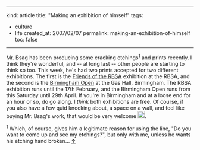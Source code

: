 -----
kind: article
title: "Making an exhibition of himself"
tags:
- culture
- life
created_at: 2007/02/07
permalink: making-an-exhibition-of-himself
toc: false
-----

Mr. Bsag has been producing some cracking etchings<sup id="r1-070207"><a href="#f1-070207">1</a></sup> and prints recently. I think they're wonderful, and -- at long last -- other people are starting to think so too. This week, he's had two prints accepted for two different exhibitions. The first is the [Friends of the RBSA](http://www.rbsa.org.uk/exhibitions/index.htm) exhibition at the RBSA, and the second is the [Birmingham Open](http://www.bmag.org.uk/index.php?type=event&maincat=3&subcat=0&subelement=0&eventid=202) at the Gas Hall, Birmingham. The RBSA exhibition runs until the 17th February, and the Birmingham Open runs from this Saturday until 29th April. If you're in Birmingham and at a loose end for an hour or so, do go along. I *think* both exhibitions are free. Of course, if you also have a few quid knocking about, a space on a wall, and feel like buying Mr. Bsag's work, that would be very welcome <img src="http://www.rousette.org.uk/images/smileys/grin.gif" width="19" height="19" alt="grin" style="border:0;" />.

<p><sup id="f1-070207">1</sup> Which, of course, gives him a legitimate reason for using the line, "Do you want to come up and see my etchings?", but only with me, unless he wants his etching hand broken... <a href="#r1-070207">&uarr;</a></p>


